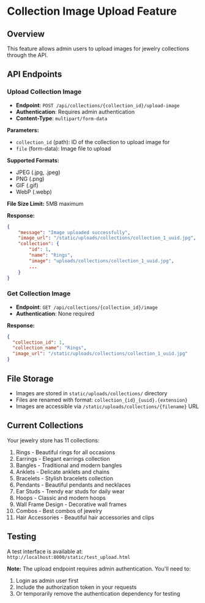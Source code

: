 # Collection Image Upload Feature

## Overview

This feature allows admin users to upload images for jewelry collections through the API.

## API Endpoints

### Upload Collection Image

- **Endpoint**: `POST /api/collections/{collection_id}/upload-image`
- **Authentication**: Requires admin authentication
- **Content-Type**: `multipart/form-data`

**Parameters:**

- `collection_id` (path): ID of the collection to upload image for
- `file` (form-data): Image file to upload

**Supported Formats:**

- JPEG (.jpg, .jpeg)
- PNG (.png)
- GIF (.gif)
- WebP (.webp)

**File Size Limit:** 5MB maximum

**Response:**

```json
{
    "message": "Image uploaded successfully",
    "image_url": "/static/uploads/collections/collection_1_uuid.jpg",
    "collection": {
        "id": 1,
        "name": "Rings",
        "image": "uploads/collections/collection_1_uuid.jpg",
        ...
    }
}
```

### Get Collection Image

- **Endpoint**: `GET /api/collections/{collection_id}/image`
- **Authentication**: None required

**Response:**

```json
{
  "collection_id": 1,
  "collection_name": "Rings",
  "image_url": "/static/uploads/collections/collection_1_uuid.jpg"
}
```

## File Storage

- Images are stored in `static/uploads/collections/` directory
- Files are renamed with format: `collection_{id}_{uuid}.{extension}`
- Images are accessible via `/static/uploads/collections/{filename}` URL

## Current Collections

Your jewelry store has 11 collections:

1. Rings - Beautiful rings for all occasions
2. Earrings - Elegant earrings collection
3. Bangles - Traditional and modern bangles
4. Anklets - Delicate anklets and chains
5. Bracelets - Stylish bracelets collection
6. Pendants - Beautiful pendants and necklaces
7. Ear Studs - Trendy ear studs for daily wear
8. Hoops - Classic and modern hoops
9. Wall Frame Design - Decorative wall frames
10. Combos - Best combos of jewelry
11. Hair Accessories - Beautiful hair accessories and clips

## Testing

A test interface is available at: `http://localhost:8000/static/test_upload.html`

**Note:** The upload endpoint requires admin authentication. You'll need to:

1. Login as admin user first
2. Include the authorization token in your requests
3. Or temporarily remove the authentication dependency for testing
